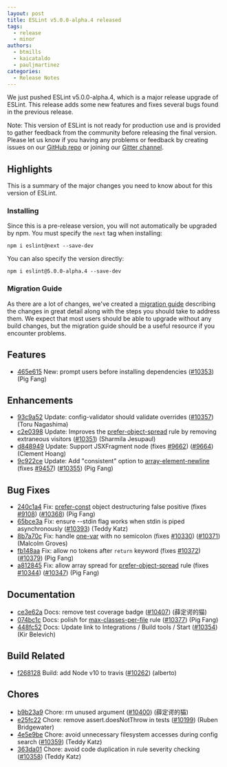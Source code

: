 ```yaml
---
layout: post
title: ESLint v5.0.0-alpha.4 released
tags:
  - release
  - minor
authors:
  - btmills
  - kaicataldo
  - pauljmartinez
categories:
  - Release Notes
---
```


We just pushed ESLint v5.0.0-alpha.4, which is a major release upgrade of ESLint. This release adds some new features and fixes several bugs found in the previous release.

Note: This version of ESLint is not ready for production use and is provided to gather feedback from the community before releasing the final version. Please let us know if you having any problems or feedback by creating issues on our [GitHub repo](https://github.com/eslint/eslint) or joining our [Gitter channel](https://gitter.im/eslint/eslint).

## Highlights

This is a summary of the major changes you need to know about for this version of ESLint.

### Installing

Since this is a pre-release version, you will not automatically be upgraded by npm. You must specify the `next` tag when installing:

```
npm i eslint@next --save-dev
```

You can also specify the version directly:

```
npm i eslint@5.0.0-alpha.4 --save-dev
```

### Migration Guide

As there are a lot of changes, we've created a [migration guide](/docs/5.0.0/user-guide/migrating-to-5.0.0) describing the changes in great detail along with the steps you should take to address them. We expect that most users should be able to upgrade without any build changes, but the migration guide should be a useful resource if you encounter problems.






## Features


* [465e615](https://github.com/eslint/eslint/commit/465e615) New: prompt users before installing dependencies ([#10353](https://github.com/eslint/eslint/issues/10353)) (Pig Fang)




## Enhancements


* [93c9a52](https://github.com/eslint/eslint/commit/93c9a52) Update: config-validator should validate overrides ([#10357](https://github.com/eslint/eslint/issues/10357)) (Toru Nagashima)
* [c2e0398](https://github.com/eslint/eslint/commit/c2e0398) Update: Improves the [prefer-object-spread](/docs/rules/prefer-object-spread) rule by removing extraneous visitors ([#10351](https://github.com/eslint/eslint/issues/10351)) (Sharmila Jesupaul)
* [d848949](https://github.com/eslint/eslint/commit/d848949) Update: Support JSXFragment node (fixes [#9662](https://github.com/eslint/eslint/issues/9662)) ([#9664](https://github.com/eslint/eslint/issues/9664)) (Clement Hoang)
* [9c922ce](https://github.com/eslint/eslint/commit/9c922ce) Update: Add "consistent" option to [array-element-newline](/docs/rules/array-element-newline) (fixes [#9457](https://github.com/eslint/eslint/issues/9457)) ([#10355](https://github.com/eslint/eslint/issues/10355)) (Pig Fang)




## Bug Fixes


* [240c1a4](https://github.com/eslint/eslint/commit/240c1a4) Fix: [prefer-const](/docs/rules/prefer-const) object destructuring false positive (fixes [#9108](https://github.com/eslint/eslint/issues/9108)) ([#10368](https://github.com/eslint/eslint/issues/10368)) (Pig Fang)
* [65bce3a](https://github.com/eslint/eslint/commit/65bce3a) Fix: ensure --stdin flag works when stdin is piped asynchronously ([#10393](https://github.com/eslint/eslint/issues/10393)) (Teddy Katz)
* [8b7a70c](https://github.com/eslint/eslint/commit/8b7a70c) Fix: handle [one-var](/docs/rules/one-var) with no semicolon (fixes [#10330](https://github.com/eslint/eslint/issues/10330)) ([#10371](https://github.com/eslint/eslint/issues/10371)) (Malcolm Groves)
* [fb148aa](https://github.com/eslint/eslint/commit/fb148aa) Fix: allow no tokens after `return` keyword (fixes [#10372](https://github.com/eslint/eslint/issues/10372)) ([#10379](https://github.com/eslint/eslint/issues/10379)) (Pig Fang)
* [a812845](https://github.com/eslint/eslint/commit/a812845) Fix: allow array spread for [prefer-object-spread](/docs/rules/prefer-object-spread) rule (fixes [#10344](https://github.com/eslint/eslint/issues/10344)) ([#10347](https://github.com/eslint/eslint/issues/10347)) (Pig Fang)




## Documentation


* [ce3e62a](https://github.com/eslint/eslint/commit/ce3e62a) Docs: remove test coverage badge ([#10407](https://github.com/eslint/eslint/issues/10407)) (薛定谔的猫)
* [074bc1c](https://github.com/eslint/eslint/commit/074bc1c) Docs: polish for [max-classes-per-file](/docs/rules/max-classes-per-file) rule ([#10377](https://github.com/eslint/eslint/issues/10377)) (Pig Fang)
* [448fc52](https://github.com/eslint/eslint/commit/448fc52) Docs: Update link to Integrations / Build tools / Start ([#10354](https://github.com/eslint/eslint/issues/10354)) (Kir Belevich)






## Build Related


* [f268128](https://github.com/eslint/eslint/commit/f268128) Build: add Node v10 to travis ([#10262](https://github.com/eslint/eslint/issues/10262)) (alberto)




## Chores


* [b9b23a9](https://github.com/eslint/eslint/commit/b9b23a9) Chore: rm unused argument ([#10400](https://github.com/eslint/eslint/issues/10400)) (薛定谔的猫)
* [e25fc22](https://github.com/eslint/eslint/commit/e25fc22) Chore: remove assert.doesNotThrow in tests ([#10199](https://github.com/eslint/eslint/issues/10199)) (Ruben Bridgewater)
* [4e5e9be](https://github.com/eslint/eslint/commit/4e5e9be) Chore: avoid unnecessary filesystem accesses during config search ([#10359](https://github.com/eslint/eslint/issues/10359)) (Teddy Katz)
* [363da01](https://github.com/eslint/eslint/commit/363da01) Chore: avoid code duplication in rule severity checking ([#10358](https://github.com/eslint/eslint/issues/10358)) (Teddy Katz)
